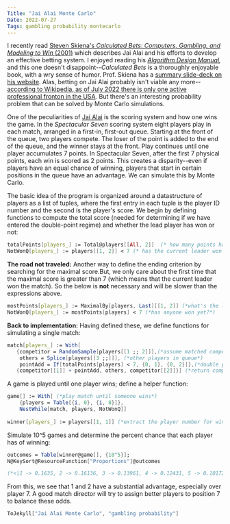 ```yaml
---
Title: "Jai Alai Monte Carlo"
Date: 2022-07-27
Tags: gambling probability montecarlo
---
```


I recently read [Steven Skiena's ](https://amzn.to/3z5VWVF)*[Calculated Bets](https://amzn.to/3z5VWVF)*[: ](https://amzn.to/3z5VWVF)*[Computers, Gambling, and Modeling to Win ](https://amzn.to/3z5VWVF)*[(2001)](https://amzn.to/3z5VWVF) which describes Jai Alai and his efforts to develop an effective betting system.  I enjoyed reading his *[Algorithm Design Manual](https://amzn.to/3OG3WCA),* and this one doesn't disappoint--*Calculated Bets* is a thoroughly enjoyable book, with a wry sense of humor.  Prof. Skiena has a [summary slide-deck on his website](https://www3.cs.stonybrook.edu/~skiena/PREVIOUS-VERSION/talks/talk-jaialai.pdf).  Alas, betting on Jai Alai probably isn't viable any more--[according to Wikipedia, as of July 2022 there is only one active professional fronton in the USA](https://en.wikipedia.org/wiki/Jai_alai#List_of_active_United_States_jai-alai_frontons).  But there's an interesting probability problem that can be solved by Monte Carlo simulations.

One of the peculiarities of [Jai Alai](https://en.wikipedia.org/wiki/Jai_alai) is the scoring system and how one wins the game.  In the *Spectacular Seven* scoring system eight players play in each match, arranged in a first-in, first-out  queue.  Starting at the front of the queue, two players compete.  The loser of the point is added to the end of the queue, and the winner stays at the front.  Play continues until one player accumulates 7 points.  In Spectacular Seven, after the first 7 physical points, each win is scored as 2 points.  This creates a disparity--even if players have an equal chance of winning, players that start in certain positions in the queue have an advantage. We can simulate this by Monte Carlo.

The basic idea of the program is organized around a datastructure of players as a list of tuples, where the first entry in each tuple is the player ID number and the second is the player's score.  We begin by defining functions to compute the total score (needed for determining if we have entered the double-point regime) and whether the lead player has won or not:

```mathematica
totalPoints[players_] := Total@players[[All, 2]]  (* how many points have been scored? *)
NotWonQ[players_] := players[[1, 2]] < 7 (* has the current leader won yet? *)
```

**The road not traveled:** Another way to define the ending criterion by searching for the maximal score.But, we only care about the first time that the maximal score is greater than 7 (which means that the current leader won the match).  So the below is **not** necessary and will be slower than the expressions above.

```mathematica
mostPoints[players_] := MaximalBy[players, Last][[1, 2]] (*what's the leader's score?*)
NotWonQ[players_] := mostPoints[players] < 7 (*has anyone won yet?*)
```

**Back to implementation:** Having defined these, we define functions for simulating a single match:

```mathematica
match[players_] := With[
   {competitor = RandomSample[players[[1 ;; 2]]],(*assume matched competitors*)
    others = Splice[players[[3 ;;]]], (*other players in queue*)
    pointAdd = If[totalPoints[players] < 7, {0, 1}, {0, 2}]},(*double points after first round*)
   {competitor[[1]] + pointAdd, others, competitor[[2]]}] (*return competitors*)
```

A game is played until one player wins; define a helper function:

```mathematica
game[] := With[ (*play match until someone wins*)
    {players = Table[{i, 0}, {i, 8}]}, 
    NestWhile[match, players, NotWonQ]] 
 
winner[players_] := players[[1, 1]] (*extract the player number for winner*)
```

Simulate 10^5 games and determine the percent chance that each player has of winning:

```mathematica
outcomes = Table[winner@game[], {10^5}];
N@KeySort@ResourceFunction["Proportions"]@outcomes

(*<|1 -> 0.1635, 2 -> 0.16136, 3 -> 0.13961, 4 -> 0.12431, 5 -> 0.10172,6 -> 0.10324, 7 -> 0.08861, 8 -> 0.11765|>*)
```

From this, we see that 1 and 2 have a substantial advantage, especially over player 7.  A good match director will try to assign better players to position 7 to balance these odds. 

```mathematica
ToJekyll["Jai Alai Monte Carlo", "gambling probability"]
```
